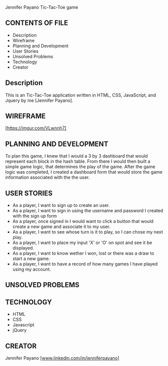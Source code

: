 Jennifer Payano Tic-Tac-Toe game

CONTENTS OF FILE
----------------

* Description
* Wireframe
* Planning and Development
* User Stories
* Unsolved Problems
* Technology
* Creator

Description
------------
This is an Tic-Tac-Toe application written in HTML, CSS, JavaScript, and Jquery by me [Jennifer Payano].


WIREFRAME
---------
[https://imgur.com/VLwnnh7]


PLANNING AND DEVELOPMENT
------------------------
To plan this game, I knew that I would a 3 by 3 dashboard that would represent each block in the hash table. From there I would then built a simple game logic, that determines the play of the game. After the game logic was completed, I created a dashboard form that would store the game information associated with the the user.


USER STORIES
------------
- As a player, I want to sign up to create an user.
- As a player, I want to sign in using the username and password I created with the sign up form
- As a player, once signed in I would want to click a button that would create a new game and associate it to my user.
- As a player, I want to see whose turn is it to play, so I can chose my next play.
- As a player, I want to place my input 'X' or 'O' on spot and see it be displayed.
- As a player, I want to know wether I won, lost or there was a draw to start a new game.
- As a player, I want to have a record of how many games I have played using my account.


UNSOLVED PROBLEMS
-----------------


TECHNOLOGY
------------
- HTML
- CSS
- Javascript
- jQuery

CREATOR
---------
Jennifer Payano [www.linkedin.com/in/jenniferpayano]

